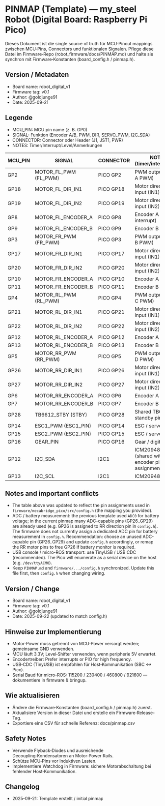 # PINMAP (Template) — my_steel Robot (Digital Board: Raspberry Pi Pico)

Dieses Dokument ist die single source of truth für MCU‑Pinout mappings zwischen MCU‑Pins, Connectors und funktionalen Signalen.
Pflege diese Datei im Firmware‑Repo (robot_firmware/docs/PINMAP.md) und halte sie synchron mit Firmware‑Konstanten (board_config.h / pinmap.h).

## Version / Metadaten

- Board name: robot_digital_v1
- Firmware tag: v0.1
- Author: @goldjunge91
- Date: 2025-09-21

## Legende

- MCU_PIN: MCU pin name (z. B. GP0)
- SIGNAL: Funktion (Encoder A/B, PWM, DIR, SERVO_PWM, I2C_SDA)
- CONNECTOR: Connector oder Header (J1, JST1, PWR)
- NOTES: Timer/Interrupt/Level/Anmerkungen

| MCU_PIN | SIGNAL                | CONNECTOR | NOTES (timer/interrupt/alt)                          |
| ------- | --------------------- | --------- | ---------------------------------------------------- |
| GP2     | MOTOR_FL_PWM (FL_PWM) | PICO GP2  | PWM output (motor A PWM)                             |
| GP18    | MOTOR_FL_DIR_IN1      | PICO GP18 | Motor direction input (IN1)                          |
| GP19    | MOTOR_FL_DIR_IN2      | PICO GP19 | Motor direction input (IN2)                          |
| GP8     | MOTOR_FL_ENCODER_A    | PICO GP8  | Encoder A (ext interrupt)                            |
| GP9     | MOTOR_FL_ENCODER_B    | PICO GP9  | Encoder B                                            |
| GP3     | MOTOR_FR_PWM (FR_PWM) | PICO GP3  | PWM output (motor B PWM)                             |
| GP17    | MOTOR_FR_DIR_IN1      | PICO GP17 | Motor direction input (IN1)                          |
| GP20    | MOTOR_FR_DIR_IN2      | PICO GP20 | Motor direction input (IN2)                          |
| GP10    | MOTOR_FR_ENCODER_A    | PICO GP10 | Encoder A                                            |
| GP11    | MOTOR_FR_ENCODER_B    | PICO GP11 | Encoder B                                            |
| GP4     | MOTOR_RL_PWM (RL_PWM) | PICO GP4  | PWM output (motor C PWM)                             |
| GP21    | MOTOR_RL_DIR_IN1      | PICO GP21 | Motor direction input (IN1)                          |
| GP22    | MOTOR_RL_DIR_IN2      | PICO GP22 | Motor direction input (IN2)                          |
| GP12    | MOTOR_RL_ENCODER_A    | PICO GP12 | Encoder A                                            |
| GP13    | MOTOR_RL_ENCODER_B    | PICO GP13 | Encoder B                                            |
| GP5     | MOTOR_RR_PWM (RR_PWM) | PICO GP5  | PWM output (motor D PWM)                             |
| GP26    | MOTOR_RR_DIR_IN1      | PICO GP26 | Motor direction input (IN1)                          |
| GP27    | MOTOR_RR_DIR_IN2      | PICO GP27 | Motor direction input (IN2)                          |
| GP6     | MOTOR_RR_ENCODER_A    | PICO GP6  | Encoder A                                            |
| GP7     | MOTOR_RR_ENCODER_B    | PICO GP7  | Encoder B                                            |
| GP28    | TB6612_STBY (STBY)    | PICO GP28 | Shared TB6612 standby pin                            |
| GP14    | ESC1_PWM (ESC1_PIN)   | PICO GP14 | ESC / servo PWM                                      |
| GP15    | ESC2_PWM (ESC2_PIN)   | PICO GP15 | ESC / servo PWM                                      |
| GP16    | GEAR_PIN              | PICO GP16 | Gear / digital output                                |
| GP12    | I2C_SDA               | I2C1      | ICM20948 SDA (shared with RL encoder pin assignment) |
| GP13    | I2C_SCL               | I2C1      | ICM20948 SCL                                         |

## Notes and important conflicts

- The table above was updated to reflect the pin assignments used in `firmware/mecabridge_pico/src/config.h` (the mapping you provided).
- ADC / battery measurement: the previous template used `ADC0` for battery voltage; in the current pinmap many ADC-capable pins (GP26..GP29) are already used (e.g. GP26 is assigned to RR direction pin in `config.h`). The firmware does not currently assign a dedicated ADC pin for battery measurement in `config.h`. Recommendation: choose an unused ADC-capable pin (GP26..GP29) and update `config.h` accordingly, or remap the RR motor pins to free GP26 if battery monitor is required.
- USB console / micro-ROS transport: use TinyUSB / USB CDC (recommended). The Pico will enumerate as a serial device on the host (e.g. `/dev/ttyACM0`).
- Keep `PINMAP.md` and `firmware/.../config.h` synchronized. Update this file first, then `config.h` when changing wiring.

## Version / Change

- Board name: robot_digital_v1
- Firmware tag: v0.1
- Author: @goldjunge91
- Date: 2025-09-22 (updated to match config.h)

## Hinweise zur Implementierung

- Motor‑Power muss getrennt von MCU‑Power versorgt werden; gemeinsame GND verwenden.
- MCU läuft 3.3V; Level‑Shifter verwenden, wenn peripherie 5V erwartet.
- Encodertreiber: Prefer interrupts or PIO for high frequency.
- USB‑CDC (TinyUSB) ist empfohlen für Host‑Kommunikation (SBC <-> Pico).
- Serial Baud für micro-ROS: 115200 / 230400 / 460800 / 921600 — dokumentiere in firmware & bringup.

## Wie aktualisieren

- Ändere die Firmware‑Konstanten (board_config.h / pinmap.h) zuerst.
- Aktualisiere Version in dieser Datei und erstelle ein Firmware‑Release-Tag.
- Exportiere eine CSV für schnelle Referenz: docs/pinmap.csv

## Safety Notes

- Verwende Flyback‑Diodes und ausreichende Decoupling‑Kondensatoren an Motor‑Power Rails.
- Schütze MCU‑Pins vor Induktiven Lasten.
- Implementiere Watchdog in Firmware: sichere Motorabschaltung bei fehlender Host‑Kommunikation.

## Changelog

- 2025-09-21: Template erstellt / initial pinmap
